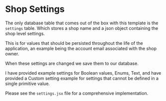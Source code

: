 # Shop Settings

The only database table that comes out of the box with this template is the `settings` table. Which stores a shop name and a json object containing the shop level settings.

This is for values that should be persisted throughout the life of the application, an example being the account email associated with the shop owner.

When these settings are changed we save them to our database.

I have provided example settings for Boolean values, Enums, Text, and have provided a Custom setting example for settings that cannot be defined in a single primitive value.

Please see the `settings.jsx` file for a comprehensive implementation.
